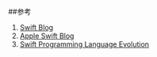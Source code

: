 ##参考
1. [Swift Blog](https://swift.org/blog/)
2. [Apple Swift Blog](https://developer.apple.com/swift/blog/)
3. [Swift Programming Language Evolution](https://github.com/apple/swift-evolution#implemented-proposals-for-swift-3)